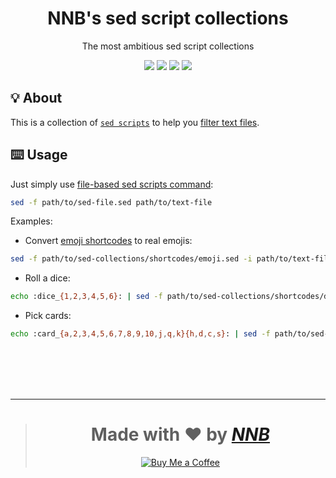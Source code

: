 <h1 align="center">NNB's sed script collections</h1>
<p align="center">The most ambitious sed script collections</p>
<p align="center"><a href="https://github.com/NNBnh/sed-collections/watchers"><img src="https://img.shields.io/github/watchers/NNBnh/sed-collections?labelColor=585858&color=F7CA88&style=flat-square"></a> <a href="https://github.com/NNBnh/sed-collections/stargazers"><img src="https://img.shields.io/github/stars/NNBnh/sed-collections?labelColor=585858&color=F7CA88&style=flat-square"></a> <a href="https://github.com/NNBnh/sed-collections/network/members"><img src="https://img.shields.io/github/forks/NNBnh/sed-collections?labelColor=585858&color=F7CA88&style=flat-square"></a> <a href="https://github.com/NNBnh/sed-collections/issues"><img src="https://img.shields.io/github/issues/NNBnh/sed-collections?labelColor=585858&color=F7CA88&style=flat-square"></a></p>

## 💡 About
This is a collection of [`sed scripts`](https://en.wikipedia.org/wiki/Sed) to help you [filter text files](https://en.wikipedia.org/wiki/Filter_(software)).

## ⌨️ Usage
Just simply use [file-based sed scripts command](https://en.wikipedia.org/wiki/Sed#File-based_sed_scripts):

```sh
sed -f path/to/sed-file.sed path/to/text-file
```

Examples:

- Convert [emoji shortcodes](https://emojipedia.org/shortcodes) to real emojis:
```sh
sed -f path/to/sed-collections/shortcodes/emoji.sed -i path/to/text-file
```

- Roll a dice:
```sh
echo :dice_{1,2,3,4,5,6}: | sed -f path/to/sed-collections/shortcodes/dice.sed | tr ' ' '\n' | shuf | head -n 1
```

- Pick cards:
```sh
echo :card_{a,2,3,4,5,6,7,8,9,10,j,q,k}{h,d,c,s}: | sed -f path/to/sed-collections/shortcodes/card.sed | tr ' ' '\n' | shuf | more -n 1
```

<br><br><br><br>

---

> <h1 align="center">Made with ❤️ by <a href="https://github.com/NNBnh"><i>NNB</i></a></h1>
>
> <p align="center"><a href="https://www.buymeacoffee.com/nnbnh"><img src="https://img.shields.io/badge/buy_me_a_coffee%20-%23F7CA88.svg?logo=buy-me-a-coffee&logoColor=333333&style=for-the-badge" alt="Buy Me a Coffee"></p>
